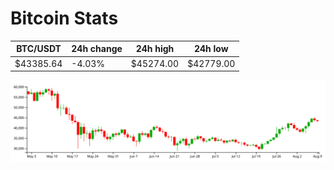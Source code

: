 # Bitcoin Stats

BTC/USDT|24h change|24h high|24h low|
|---|---|---|---|
|$43385.64|-4.03%|$45274.00|$42779.00|

<img src="./chart.svg">
